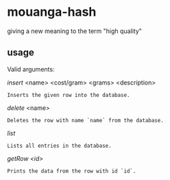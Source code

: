 # mouanga-hash

giving a new meaning to the term "high quality"


## usage

Valid arguments:


*insert* \<name\> \<cost/gram\> \<grams\> \<description\>
    
    Inserts the given row into the database.

*delete* \<name\>
    
    Deletes the row with name `name` from the database.

*list*
    
    Lists all entries in the database.

*getRow \<id\>*
    
    Prints the data from the row with id `id`.
